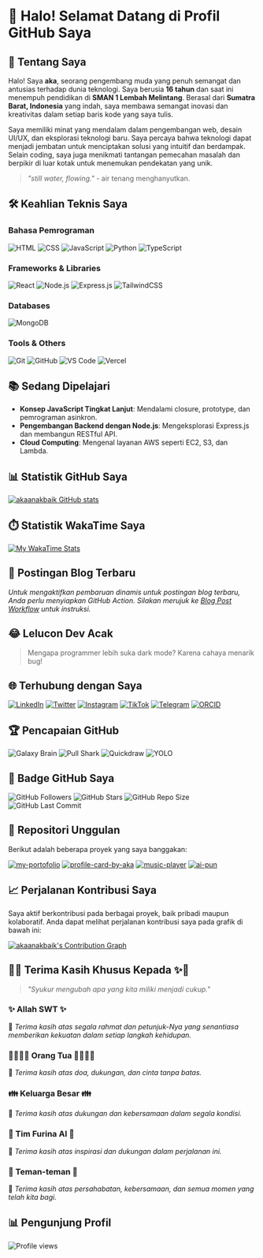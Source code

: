 # 👋 Halo! Selamat Datang di Profil GitHub Saya

## 🚀 Tentang Saya

Halo! Saya **aka**, seorang pengembang muda yang penuh semangat dan antusias terhadap dunia teknologi. Saya berusia **16 tahun** dan saat ini menempuh pendidikan di **SMAN 1 Lembah Melintang**. Berasal dari **Sumatra Barat, Indonesia** yang indah, saya membawa semangat inovasi dan kreativitas dalam setiap baris kode yang saya tulis.

Saya memiliki minat yang mendalam dalam pengembangan web, desain UI/UX, dan eksplorasi teknologi baru. Saya percaya bahwa teknologi dapat menjadi jembatan untuk menciptakan solusi yang intuitif dan berdampak. Selain coding, saya juga menikmati tantangan pemecahan masalah dan berpikir di luar kotak untuk menemukan pendekatan yang unik.

> _"still water, flowing."_ - air tenang menghanyutkan.

## 🛠️ Keahlian Teknis Saya

### Bahasa Pemrograman

![HTML](https://img.shields.io/badge/HTML5-E34F26?style=for-the-badge&logo=html5&logoColor=white)
![CSS](https://img.shields.io/badge/CSS3-1572B6?style=for-the-badge&logo=css3&logoColor=white)
![JavaScript](https://img.shields.io/badge/JavaScript-F7DF1E?style=for-the-badge&logo=javascript&logoColor=black)
![Python](https://img.shields.io/badge/Python-3776AB?style=for-the-badge&logo=python&logoColor=white)
![TypeScript](https://img.shields.io/badge/TypeScript-007ACC?style=for-the-badge&logo=typescript&logoColor=white)

### Frameworks & Libraries

![React](https://img.shields.io/badge/React-61DAFB?style=for-the-badge&logo=react&logoColor=black)
![Node.js](https://img.shields.io/badge/Node.js-339933?style=for-the-badge&logo=nodedotjs&logoColor=white)
![Express.js](https://img.shields.io/badge/Express.js-000000?style=for-the-badge&logo=express&logoColor=white)
![TailwindCSS](https://img.shields.io/badge/Tailwind_CSS-38B2AC?style=for-the-badge&logo=tailwind-css&logoColor=white)

### Databases

![MongoDB](https://img.shields.io/badge/MongoDB-47A248?style=for-the-badge&logo=mongodb&logoColor=white)

### Tools & Others

![Git](https://img.shields.io/badge/Git-F05032?style=for-the-badge&logo=git&logoColor=white)
![GitHub](https://img.shields.io/badge/GitHub-181717?style=for-the-badge&logo=github&logoColor=white)
![VS Code](https://img.shields.io/badge/VS_Code-007ACC?style=for-the-badge&logo=visual-studio-code&logoColor=white)
![Vercel](https://img.shields.io/badge/Vercel-000000?style=for-the-badge&logo=vercel&logoColor=white)

## 📚 Sedang Dipelajari

*   **Konsep JavaScript Tingkat Lanjut**: Mendalami closure, prototype, dan pemrograman asinkron.
*   **Pengembangan Backend dengan Node.js**: Mengeksplorasi Express.js dan membangun RESTful API.
*   **Cloud Computing**: Mengenal layanan AWS seperti EC2, S3, dan Lambda.

## 📊 Statistik GitHub Saya

[![akaanakbaik GitHub stats](https://github-readme-stats.vercel.app/api?username=akaanakbaik&show_icons=true&theme=radical)](https://github.com/anuraghazra/github-readme-stats)

## ⏱️ Statistik WakaTime Saya

[![My WakaTime Stats](https://wakatime.com/badge/user/c6479712-402a-431c-997e-12497143110b/akaanakbaik.svg)](https://wakatime.com/@akaanakbaik)

## 📝 Postingan Blog Terbaru

_Untuk mengaktifkan pembaruan dinamis untuk postingan blog terbaru, Anda perlu menyiapkan GitHub Action. Silakan merujuk ke [Blog Post Workflow](https://github.com/akaanakbaik/akaanakbaik/blob/main/.github/workflows/blog-post-workflow.yml) untuk instruksi._

## 😂 Lelucon Dev Acak

> Mengapa programmer lebih suka dark mode?
> Karena cahaya menarik bug!

## 🌐 Terhubung dengan Saya

[![LinkedIn](https://img.shields.io/badge/LinkedIn-0077B5?style=for-the-badge&logo=linkedin&logoColor=white)](https://www.linkedin.com/in/akaanakbaik)
[![Twitter](https://img.shields.io/badge/Twitter-1DA1F2?style=for-the-badge&logo=twitter&logoColor=white)](https://twitter.com/akaanakbaik)
[![Instagram](https://img.shields.io/badge/Instagram-E4405F?style=for-the-badge&logo=instagram&logoColor=white)](https://instagram.com/kenal.aka)
[![TikTok](https://img.shields.io/badge/TikTok-69C9D0?style=for-the-badge&logo=tiktok&logoColor=white)](https://www.tiktok.com/@kenal_aka)
[![Telegram](https://img.shields.io/badge/Telegram-2CA5E0?style=for-the-badge&logo=telegram&logoColor=white)](https://t.me/akamodebaik)
[![ORCID](https://img.shields.io/badge/ORCID-A6CE39?style=for-the-badge&logo=orcid&logoColor=white)](https://orcid.org/0009-0003-8983-6073)

## 🏆 Pencapaian GitHub

![Galaxy Brain](https://raw.githubusercontent.com/akaanakbaik/akaanakbaik/main/assets/galaxy-brain.png)
![Pull Shark](https://raw.githubusercontent.com/akaanakbaik/akaanakbaik/main/assets/pull-shark.png)
![Quickdraw](https://raw.githubusercontent.com/akaanakbaik/akaanakbaik/main/assets/quickdraw.png)
![YOLO](https://raw.githubusercontent.com/akaanakbaik/akaanakbaik/main/assets/yolo.png)

## 🏅 Badge GitHub Saya

![GitHub Followers](https://img.shields.io/github/followers/akaanakbaik?style=social)
![GitHub Stars](https://img.shields.io/github/stars/akaanakbaik?style=social)
![GitHub Repo Size](https://img.shields.io/github/repo-size/akaanakbaik/akaanakbaik?style=flat-square)
![GitHub Last Commit](https://img.shields.io/github/last-commit/akaanakbaik/akaanakbaik?style=flat-square)

## 🌟 Repositori Unggulan

Berikut adalah beberapa proyek yang saya banggakan:

[![my-portofolio](https://img.shields.io/badge/my--portofolio-TypeScript-blue?style=for-the-badge&logo=typescript)](https://github.com/akaanakbaik/my-portofolio)
[![profile-card-by-aka](https://img.shields.io/badge/profile--card--by--aka-CSS-blue?style=for-the-badge&logo=css3)](https://github.com/akaanakbaik/profile-card-by-aka)
[![music-player](https://img.shields.io/badge/music--player-JavaScript-yellow?style=for-the-badge&logo=javascript)](https://github.com/akaanakbaik/music-player)
[![ai-pun](https://img.shields.io/badge/ai--pun-Python-green?style=for-the-badge&logo=python)](https://github.com/akaanakbaik/ai-pun)

## 📈 Perjalanan Kontribusi Saya

Saya aktif berkontribusi pada berbagai proyek, baik pribadi maupun kolaboratif. Anda dapat melihat perjalanan kontribusi saya pada grafik di bawah ini:

[![akaanakbaik's Contribution Graph](https://github-readme-streak-stats.herokuapp.com/?user=akaanakbaik&theme=radical)](https://git.io/streak-stats)

## 🙏✨ Terima Kasih Khusus Kepada ✨🙏

> _"Syukur mengubah apa yang kita miliki menjadi cukup."_

### ✨ Allah SWT ✨

💖 _Terima kasih atas segala rahmat dan petunjuk-Nya yang senantiasa memberikan kekuatan dalam setiap langkah kehidupan._

### 👨‍👩‍👧‍👦 Orang Tua 👨‍👩‍👧‍👦

💖 _Terima kasih atas doa, dukungan, dan cinta tanpa batas._

### 👪 Keluarga Besar 👪

💖 _Terima kasih atas dukungan dan kebersamaan dalam segala kondisi._

### 🤖 Tim Furina AI 🤖

💖 _Terima kasih atas inspirasi dan dukungan dalam perjalanan ini._

### 🤝 Teman-teman 🤝

💖 _Terima kasih atas persahabatan, kebersamaan, dan semua momen yang telah kita bagi._

## 📊 Pengunjung Profil

![Profile views](https://komarev.com/ghpvc/?username=akaanakbaik&color=brightgreen)


